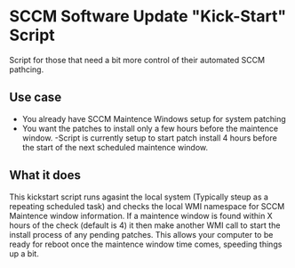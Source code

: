 # SCCM Software Update "Kick-Start" Script

Script for those that need a bit more control of their automated SCCM pathcing.

## Use case

- You already have SCCM Maintence Windows setup for system patching
- You want the patches to install only a few hours before the maintence window.
    -Script is currently setup to start patch install 4 hours before the start of the next scheduled maintence window.

## What it does

This kickstart script runs agasint the local system (Typically steup as a repeating scheduled task) and checks the local WMI namespace for SCCM Maintence window information.
If a maintence window is found within  X hours of the check (default is 4) it then make another WMI call to start the install process of any pending patches. 
This allows your computer to be ready for reboot once the maintence window time comes, speeding things up a bit.
